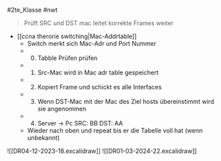 #2te_Klasse #nwt 

> Prüft SRC und DST mac
> leitet korrekte Frames weiter

- [[ccna therorie switching|Mac-Addrtable]]
	- Switch merkt sich Mac-Adr und Port Nummer 
	- 0. Tabble Prüfen prüfen
	- 1. Src-Mac wird in Mac adr table gespeichert
	- 2. Kopiert Frame und schickt es alle Interfaces
	- 3. Wenn DST-Mac mit der Mac des Ziel hosts übereinstimmt wird sie angenommen 
	- 4. Server → Pc SRC: BB DST: AA
	- Wieder nach oben und repeat bis er die Tabelle voll hat (wenn unbekannt) 


![[DR04-12-2023-18.excalidraw]]
![[DR01-03-2024-22.excalidraw]]